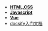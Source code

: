 * [**HTML,CSS**](../pages/html,css)
* [**Javascript**](../pages/Javascript)
* [**Vue**](../pages/Vue)
* [docsify入门文档](https://hooray.github.io/posts/ed9dc49e/)